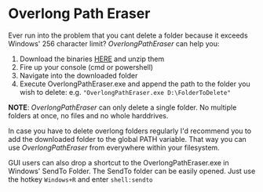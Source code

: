 # Overlong Path Eraser

Ever run into the problem that you cant delete a folder because it exceeds Windows' 256 character limit? *OverlongPathEraser* can help you:

1. Download the binaries [HERE](https://github.com/BlackMesaCode/overlong-path-eraser/releases/latest) and unzip them
2. Fire up your console (cmd or powershell)
3. Navigate into the downloaded folder
4. Execute OverlongPathEraser.exe and append the path to the folder you wish to delete: e.g. ```"OverlongPathEraser.exe D:\FolderToDelete"```

**NOTE**: *OverlongPathEraser* can only delete a single folder. No multiple folders at once, no files and no whole harddrives.


In case you have to delete overlong folders regularly I'd recommend you to add the downloaded folder to the global PATH variable. That way you can use *OverlongPathEraser* from everywhere within your filesystem.

GUI users can also drop a shortcut to the OverlongPathEraser.exe in Windows' SendTo Folder. The SendTo folder can be easily opened. Just use the hotkey ```Windows+R``` and enter ```shell:sendto```